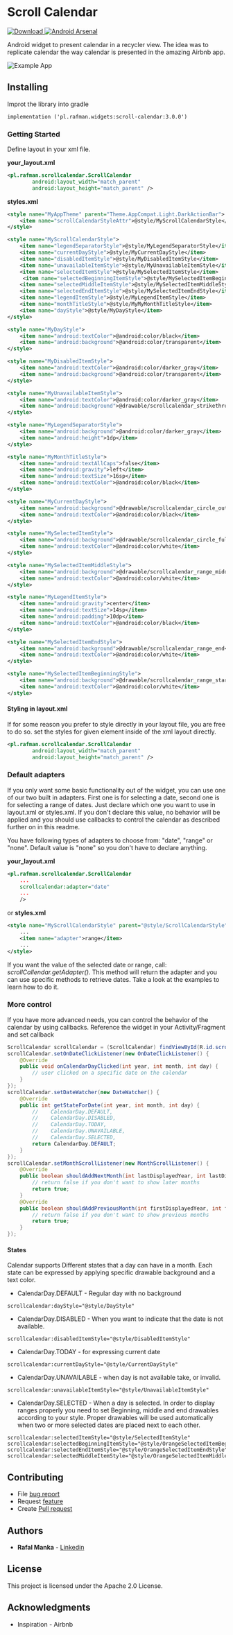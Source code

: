 # Scroll Calendar

[![Download](https://api.bintray.com/packages/rafalmanka/maven/scroll-calendar/images/download.svg) ](https://bintray.com/rafalmanka/maven/scroll-calendar/_latestVersion)
[![Android Arsenal](https://img.shields.io/badge/Android%20Arsenal-ScrollCalendar-brightgreen.svg?style=flat)](https://android-arsenal.com/details/1/6228)

Android widget to present calendar in a recycler view. The idea was to
replicate calendar the way calendar is presented in the amazing
Airbnb app.

![Example App](gif.gif)

## Installing

Improt the library into gradle

```
implementation ('pl.rafman.widgets:scroll-calendar:3.0.0')
```

### Getting Started

Define layout in your xml file.

**your_layout.xml**
```xml
<pl.rafman.scrollcalendar.ScrollCalendar
        android:layout_width="match_parent"
        android:layout_height="match_parent" />
```

**styles.xml**
```xml
<style name="MyAppTheme" parent="Theme.AppCompat.Light.DarkActionBar">
    <item name="scrollCalendarStyleAttr">@style/MyScrollCalendarStyle</item>
</style>

<style name="MyScrollCalendarStyle">
    <item name="legendSeparatorStyle">@style/MyLegendSeparatorStyle</item>
    <item name="currentDayStyle">@style/MyCurrentDayStyle</item>
    <item name="disabledItemStyle">@style/MyDisabledItemStyle</item>
    <item name="unavailableItemStyle">@style/MyUnavailableItemStyle</item>
    <item name="selectedItemStyle">@style/MySelectedItemStyle</item>
     <item name="selectedBeginningItemStyle">@style/MySelectedItemBeginningStyle</item>
    <item name="selectedMiddleItemStyle">@style/MySelectedItemMiddleStyle</item>
    <item name="selectedEndItemStyle">@style/MySelectedItemEndStyle</item>
    <item name="legendItemStyle">@style/MyLegendItemStyle</item>
    <item name="monthTitleStyle">@style/MyMyMonthTitleStyle</item>
    <item name="dayStyle">@style/MyDayStyle</item>
</style>

<style name="MyDayStyle">
    <item name="android:textColor">@android:color/black</item>
    <item name="android:background">@android:color/transparent</item>
</style>

<style name="MyDisabledItemStyle">
    <item name="android:textColor">@android:color/darker_gray</item>
    <item name="android:background">@android:color/transparent</item>
</style>

<style name="MyUnavailableItemStyle">
    <item name="android:textColor">@android:color/darker_gray</item>
    <item name="android:background">@drawable/scrollcalendar_strikethrough</item>
</style>

<style name="MyLegendSeparatorStyle">
    <item name="android:background">@android:color/darker_gray</item>
    <item name="android:height">1dp</item>
</style>

<style name="MyMonthTitleStyle">
    <item name="android:textAllCaps">false</item>
    <item name="android:gravity">left</item>
    <item name="android:textSize">16sp</item>
    <item name="android:textColor">@android:color/black</item>
</style>

<style name="MyCurrentDayStyle">
    <item name="android:background">@drawable/scrollcalendar_circle_outline</item>
    <item name="android:textColor">@android:color/black</item>
</style>

<style name="MySelectedItemStyle">
    <item name="android:background">@drawable/scrollcalendar_circle_full</item>
    <item name="android:textColor">@android:color/white</item>
</style>

<style name="MySelectedItemMiddleStyle">
    <item name="android:background">@drawable/scrollcalendar_range_middle</item>
    <item name="android:textColor">@android:color/white</item>
</style>

<style name="MyLegendItemStyle">
    <item name="android:gravity">center</item>
    <item name="android:textSize">14sp</item>
    <item name="android:padding">10dp</item>
    <item name="android:textColor">@android:color/black</item>
</style>

<style name="MySelectedItemEndStyle">
    <item name="android:background">@drawable/scrollcalendar_range_end</item>
    <item name="android:textColor">@android:color/white</item>
</style>

<style name="MySelectedItemBeginningStyle">
    <item name="android:background">@drawable/scrollcalendar_range_start</item>
    <item name="android:textColor">@android:color/white</item>
</style>

```

#### Styling in layout.xml
If for some reason you prefer to style directly in your layout file, you
are free to do so. set the styles for given element inside of the xml layout directly.

```xml
<pl.rafman.scrollcalendar.ScrollCalendar
        android:layout_width="match_parent"
        android:layout_height="match_parent" />
```

### Default adapters

If you only want some basic functionality out of the widget, you can
use one of our two built in adapters. First one is for selecting a date,
second one is for selecting a range of dates. Just declare which one
you want to use in layout.xml or styles.xml. If you don't declare this value,
no behavior will be applied and you should use callbacks to control the
calendar as described further on in this readme.

You have following types of adapters to choose from: "date", "range" or "none".
Default value is "none" so you don't have to declare anything.

**your_layout.xml**
```xml
<pl.rafman.scrollcalendar.ScrollCalendar
    ...
    scrollcalendar:adapter="date"
    ...
    />
```
or **styles.xml**
```xml
<style name="MyScrollCalendarStyle" parent="@style/ScrollCalendarStyle">
    ...
    <item name="adapter">range</item>
    ...
</style>
```

If you want the value of the selected date or range, call:
*scrollCallendar.getAdapter()*. This method will return the
adapter and you can use specific methods to retrieve dates.
Take a look at the examples to learn how to do it.

### More control

If you have more advanced needs, you can control the behavior of the
calendar by using callbacks.
Reference the widget in your Activity/Fragment and set callback

```java
ScrollCalendar scrollCalendar = (ScrollCalendar) findViewById(R.id.scrollCalendar);
scrollCalendar.setOnDateClickListener(new OnDateClickListener() {
    @Override
    public void onCalendarDayClicked(int year, int month, int day) {
        // user clicked on a specific date on the calendar
    }
});
scrollCalendar.setDateWatcher(new DateWatcher() {
    @Override
    public int getStateForDate(int year, int month, int day) {
        //    CalendarDay.DEFAULT,
        //    CalendarDay.DISABLED,
        //    CalendarDay.TODAY,
        //    CalendarDay.UNAVAILABLE,
        //    CalendarDay.SELECTED,
        return CalendarDay.DEFAULT;
    }
});
scrollCalendar.setMonthScrollListener(new MonthScrollListener() {
    @Override
    public boolean shouldAddNextMonth(int lastDisplayedYear, int lastDisplayedMonth) {
        // return false if you don't want to show later months
        return true;
    }
    @Override
    public boolean shouldAddPreviousMonth(int firstDisplayedYear, int firstDisplayedMonth) {
        // return false if you don't want to show previous months
        return true;
    }
});
```

#### States
Calendar supports Different states that a day can have in a month.
Each state can be expressed by applying specific drawable background and
a text color.
* CalendarDay.DEFAULT - Regular day with no background
```
scrollcalendar:dayStyle="@style/DayStyle"
```
* CalendarDay.DISABLED - When you want to indicate that the date
is not available.
```
scrollcalendar:disabledItemStyle="@style/DisabledItemStyle"
```
* CalendarDay.TODAY - for expressing current date
```
scrollcalendar:currentDayStyle="@style/CurrentDayStyle"
```
* CalendarDay.UNAVAILABLE - when day is not available take, or invalid.
```
scrollcalendar:unavailableItemStyle="@style/UnavailableItemStyle"
```
* CalendarDay.SELECTED - When a day is selected. In order to display ranges properly you need
to set Beginning, middle and end drawables according to your style.
Proper drawables will be used automatically when two or more selected
dates are placed next to each other.
```
scrollcalendar:selectedItemStyle="@style/SelectedItemStyle"
scrollcalendar:selectedBeginningItemStyle="@style/OrangeSelectedItemBeginningStyle"
scrollcalendar:selectedEndItemStyle="@style/OrangeSelectedItemEndStyle"
scrollcalendar:selectedMiddleItemStyle="@style/OrangeSelectedItemMiddleStyle"
```

## Contributing

* File [bug report](https://github.com/RafalManka/ScrollCalendar/issues/new)
* Request [feature](https://github.com/RafalManka/ScrollCalendar/issues/new)
* Create [Pull request](https://github.com/RafalManka/ScrollCalendar/pulls)

## Authors

* **Rafal Manka** - [Linkedin](https://www.linkedin.com/in/rafał-mańka-40ba2b5b)


## License

This project is licensed under the Apache 2.0 License.

## Acknowledgments

* Inspiration - Airbnb

